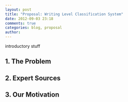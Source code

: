 ```yaml
---
layout: post
title: "Proposal: Writing Level Classification System"
date: 2012-09-03 23:18
comments: true
categories: blog, proposal
author: 
---
```


introductory stuff

## 1. The Problem

## 2. Expert Sources

## 3. Our Motivation
